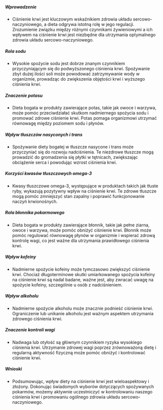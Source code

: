 ##### Wprowadzenie
* Ciśnienie krwi jest kluczowym wskaźnikiem zdrowia układu sercowo-naczyniowego, a dieta odgrywa istotną rolę w jego regulacji. Zrozumienie związku między różnymi czynnikami żywieniowymi a ich wpływem na ciśnienie krwi jest niezbędne dla utrzymania optymalnego zdrowia układu sercowo-naczyniowego.

##### Rola sodu
* Wysokie spożycie sodu jest dobrze znanym czynnikiem przyczyniającym się do podwyższonego ciśnienia krwi. Spożywanie zbyt dużej ilości soli może powodować zatrzymywanie wody w organizmie, prowadząc do zwiększenia objętości krwi i wyższego ciśnienia krwi.

##### Znaczenie potasu
* Dieta bogata w produkty zawierające potas, takie jak owoce i warzywa, może pomóc przeciwdziałać skutkom nadmiernego spożycia sodu i promować zdrowe ciśnienie krwi. Potas pomaga organizmowi utrzymać równowagę między poziomem sodu i płynów.

##### Wpływ tłuszczów nasyconych i trans
* Spożywanie diety bogatej w tłuszcze nasycone i trans może przyczyniać się do rozwoju nadciśnienia. Te niezdrowe tłuszcze mogą prowadzić do gromadzenia się płytki w tętnicach, zwiększając obciążenie serca i powodując wzrost ciśnienia krwi.

##### Korzyści kwasów tłuszczowych omega-3
* Kwasy tłuszczowe omega-3, występujące w produktach takich jak tłuste ryby, wykazują pozytywny wpływ na ciśnienie krwi. Te zdrowe tłuszcze mogą pomóc zmniejszyć stan zapalny i poprawić funkcjonowanie naczyń krwionośnych.

##### Rola błonnika pokarmowego
* Dieta bogata w produkty zawierające błonnik, takie jak pełne ziarna, owoce i warzywa, może pomóc obniżyć ciśnienie krwi. Błonnik może pomóc regulować równowagę płynów w organizmie i wspierać zdrową kontrolę wagi, co jest ważne dla utrzymania prawidłowego ciśnienia krwi.

##### Wpływ kofeiny
* Nadmierne spożycie kofeiny może tymczasowo zwiększyć ciśnienie krwi. Chociaż długoterminowe skutki umiarkowanego spożycia kofeiny na ciśnienie krwi są nadal badane, ważne jest, aby zwracać uwagę na spożycie kofeiny, szczególnie u osób z nadciśnieniem.

##### Wpływ alkoholu
* Nadmierne spożycie alkoholu może znacznie podnieść ciśnienie krwi. Ograniczenie lub unikanie alkoholu jest ważnym aspektem utrzymania zdrowego ciśnienia krwi.

##### Znaczenie kontroli wagi
* Nadwaga lub otyłość są głównym czynnikiem ryzyka wysokiego ciśnienia krwi. Utrzymanie zdrowej wagi poprzez zrównoważoną dietę i regularną aktywność fizyczną może pomóc obniżyć i kontrolować ciśnienie krwi.

##### Wnioski
* Podsumowując, wpływ diety na ciśnienie krwi jest wieloaspektowy i złożony. Dokonując świadomych wyborów dotyczących spożywanych pokarmów, możemy aktywnie uczestniczyć w kontrolowaniu naszego ciśnienia krwi i promowaniu ogólnego zdrowia układu sercowo-naczyniowego.